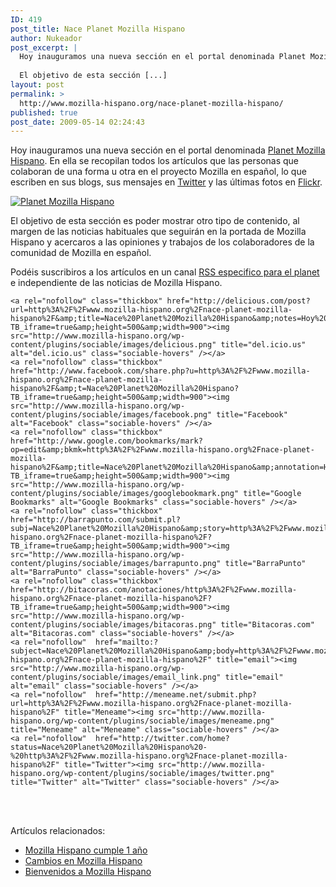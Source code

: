 ```yaml
---
ID: 419
post_title: Nace Planet Mozilla Hispano
author: Nukeador
post_excerpt: |
  Hoy inauguramos una nueva sección en el portal denominada Planet Mozilla Hispano. En ella se recopilan todos los artí­culos que las personas que colaboran de una forma u otra en el proyecto Mozilla en español, lo que escriben en sus blogs, sus mensajes en Twitter y las últimas fotos en Flickr.
  
  El objetivo de esta sección [...]
layout: post
permalink: >
  http://www.mozilla-hispano.org/nace-planet-mozilla-hispano/
published: true
post_date: 2009-05-14 02:24:43
---
```

<p>Hoy inauguramos una nueva sección en el portal denominada <a href="http://www.mozilla-hispano.org/planet/" hreflang="es">Planet Mozilla Hispano</a>. En ella se recopilan todos los artí­culos que las personas que colaboran de una forma u otra en el proyecto Mozilla en español, lo que escriben en sus blogs, sus mensajes en <a href="http://twitter.com" hreflang="es">Twitter</a> y las últimas fotos en <a href="http://www.flickr.com" hreflang="es">Flickr</a>.</p>
<p><a href="http://www.mozilla-hispano.org/planet/" hreflang="es"><img src="http://www.mozilla-hispano.org/images/planet.png" alt="Planet Mozilla Hispano" style="display:block; margin:0 auto;" /></a></p>
<p>El objetivo de esta sección es poder mostrar otro tipo de contenido, al margen de las noticias habituales que seguirán en la portada de Mozilla Hispano y acercaros a las opiniones y trabajos de los colaboradores de la comunidad de Mozilla en español.</p>
<p>Podéis suscribiros a los artí­culos en un canal <a href="http://feeds.mozilla-hispano.org/mozillahispano-planet" hreflang="es">RSS especifico para el planet</a> e independiente de las noticias de Mozilla Hispano.</p>




	<a rel="nofollow" class="thickbox" href="http://delicious.com/post?url=http%3A%2F%2Fwww.mozilla-hispano.org%2Fnace-planet-mozilla-hispano%2F&amp;title=Nace%20Planet%20Mozilla%20Hispano&amp;notes=Hoy%20inauguramos%20una%20nueva%20secci%C3%B3n%20en%20el%20portal%20denominada%20Planet%20Mozilla%20Hispano.%20En%20ella%20se%20recopilan%20todos%20los%20art%C3%AD%C2%ADculos%20que%20las%20personas%20que%20colaboran%20de%20una%20forma%20u%20otra%20en%20el%20proyecto%20Mozilla%20en%20espa%C3%B1ol%2C%20lo%20que%20escriben%20en%20sus%20blogs%2C%20sus%20me?TB_iframe=true&amp;height=500&amp;width=900"><img src="http://www.mozilla-hispano.org/wp-content/plugins/sociable/images/delicious.png" title="del.icio.us" alt="del.icio.us" class="sociable-hovers" /></a>
	<a rel="nofollow" class="thickbox" href="http://www.facebook.com/share.php?u=http%3A%2F%2Fwww.mozilla-hispano.org%2Fnace-planet-mozilla-hispano%2F&amp;t=Nace%20Planet%20Mozilla%20Hispano?TB_iframe=true&amp;height=500&amp;width=900"><img src="http://www.mozilla-hispano.org/wp-content/plugins/sociable/images/facebook.png" title="Facebook" alt="Facebook" class="sociable-hovers" /></a>
	<a rel="nofollow" class="thickbox" href="http://www.google.com/bookmarks/mark?op=edit&amp;bkmk=http%3A%2F%2Fwww.mozilla-hispano.org%2Fnace-planet-mozilla-hispano%2F&amp;title=Nace%20Planet%20Mozilla%20Hispano&amp;annotation=Hoy%20inauguramos%20una%20nueva%20secci%C3%B3n%20en%20el%20portal%20denominada%20Planet%20Mozilla%20Hispano.%20En%20ella%20se%20recopilan%20todos%20los%20art%C3%AD%C2%ADculos%20que%20las%20personas%20que%20colaboran%20de%20una%20forma%20u%20otra%20en%20el%20proyecto%20Mozilla%20en%20espa%C3%B1ol%2C%20lo%20que%20escriben%20en%20sus%20blogs%2C%20sus%20me?TB_iframe=true&amp;height=500&amp;width=900"><img src="http://www.mozilla-hispano.org/wp-content/plugins/sociable/images/googlebookmark.png" title="Google Bookmarks" alt="Google Bookmarks" class="sociable-hovers" /></a>
	<a rel="nofollow" class="thickbox" href="http://barrapunto.com/submit.pl?subj=Nace%20Planet%20Mozilla%20Hispano&amp;story=http%3A%2F%2Fwww.mozilla-hispano.org%2Fnace-planet-mozilla-hispano%2F?TB_iframe=true&amp;height=500&amp;width=900"><img src="http://www.mozilla-hispano.org/wp-content/plugins/sociable/images/barrapunto.png" title="BarraPunto" alt="BarraPunto" class="sociable-hovers" /></a>
	<a rel="nofollow" class="thickbox" href="http://bitacoras.com/anotaciones/http%3A%2F%2Fwww.mozilla-hispano.org%2Fnace-planet-mozilla-hispano%2F?TB_iframe=true&amp;height=500&amp;width=900"><img src="http://www.mozilla-hispano.org/wp-content/plugins/sociable/images/bitacoras.png" title="Bitacoras.com" alt="Bitacoras.com" class="sociable-hovers" /></a>
	<a rel="nofollow"  href="mailto:?subject=Nace%20Planet%20Mozilla%20Hispano&amp;body=http%3A%2F%2Fwww.mozilla-hispano.org%2Fnace-planet-mozilla-hispano%2F" title="email"><img src="http://www.mozilla-hispano.org/wp-content/plugins/sociable/images/email_link.png" title="email" alt="email" class="sociable-hovers" /></a>
	<a rel="nofollow"  href="http://meneame.net/submit.php?url=http%3A%2F%2Fwww.mozilla-hispano.org%2Fnace-planet-mozilla-hispano%2F" title="Meneame"><img src="http://www.mozilla-hispano.org/wp-content/plugins/sociable/images/meneame.png" title="Meneame" alt="Meneame" class="sociable-hovers" /></a>
	<a rel="nofollow"  href="http://twitter.com/home?status=Nace%20Planet%20Mozilla%20Hispano%20-%20http%3A%2F%2Fwww.mozilla-hispano.org%2Fnace-planet-mozilla-hispano%2F" title="Twitter"><img src="http://www.mozilla-hispano.org/wp-content/plugins/sociable/images/twitter.png" title="Twitter" alt="Twitter" class="sociable-hovers" /></a>


<br/><br/>

<p>Artículos relacionados:<ul><li><a href='http://www.mozilla-hispano.org/mozilla-hispano-cumple-1-ano/' rel='bookmark' title='Permanent Link: Mozilla Hispano cumple 1 año'>Mozilla Hispano cumple 1 año</a></li>
<li><a href='http://www.mozilla-hispano.org/cambios-en-mozilla-hispano/' rel='bookmark' title='Permanent Link: Cambios en Mozilla Hispano'>Cambios en Mozilla Hispano</a></li>
<li><a href='http://www.mozilla-hispano.org/bienvenidos-a-mozilla-hispano/' rel='bookmark' title='Permanent Link: Bienvenidos a Mozilla Hispano'>Bienvenidos a Mozilla Hispano</a></li>
</ul></p>